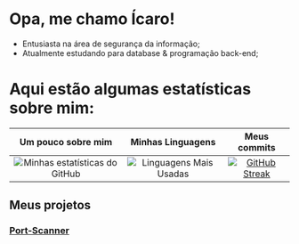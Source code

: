 # Opa, me chamo Ícaro!
 - Entusiasta na área de segurança da informação;
 - Atualmente estudando para database & programação back-end;

# Aqui estão algumas estatísticas sobre mim:

| Um pouco sobre mim | Minhas Linguagens | Meus commits |
|:------------------:|:-----------------:|:------------:|
| ![Minhas estatísticas do GitHub](https://github-readme-stats.vercel.app/api?username=icrossu&show_icons=true&theme=radical) | ![Linguagens Mais Usadas](https://github-readme-stats.vercel.app/api/top-langs/?username=icrossu&layout=compact&theme=radical) | [![GitHub Streak](https://github-readme-streak-stats.herokuapp.com/?user=icrossu&theme=radical)](https://git.io/streak-stats) |

## Meus projetos
### [Port-Scanner](https://github.com/icrossu/Ruby-Port_scanner.git)
